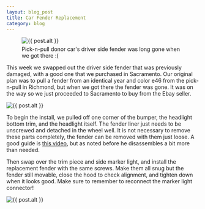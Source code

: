 ```yaml
---
layout: blog_post
title: Car Fender Replacement
category: blog
---
```


<figure>
    <img src="{{ 'img/blog/car_fender/pulled_bmw.jpg' | resize: '800x800>' }}" class="img-responsive img-centered" alt="{{ post.alt }}" style="margin-bottom: 5px">
    <figcaption class="text-center">Pick-n-pull donor car's driver side fender was long gone when we got there :(</figcaption>
</figure>

This week we swapped out the driver side fender that was previously damaged, with a good one that we purchased in Sacramento. Our original plan was to pull a fender from an identical year and color e46 from the pick-n-pull in Richmond, but when we got there the fender was gone. It was on the way so we just proceeded to Sacramento to buy from the Ebay seller.

<img src="{{ 'img/blog/car_fender/fender_out.jpg' | resize: '800x800>' }}" class="img-responsive img-centered" alt="{{ post.alt }}">

To begin the install, we pulled off one corner of the bumper, the headlight bottom trim, and the headlight itself. The fender liner just needs to be unscrewed and detached in the wheel well. It is not necessary to remove these parts completely, the fender can be removed with them just loose. A good guide is <a href="https://www.youtube.com/watch?v=3gkAGJtXxQY" target="_blank"> this video</a>, but as noted before he disassembles a bit more than needed.

Then swap over the trim piece and side marker light, and install the replacement fender with the same screws. Make them all snug but the fender still movable, close the hood to check alignment, and tighten down when it looks good. Make sure to remember to reconnect the marker light connector!

<img src="{{ 'img/blog/car_fender/fender_new.jpg' | resize: '800x800>' }}" class="img-responsive img-centered" alt="{{ post.alt }}">